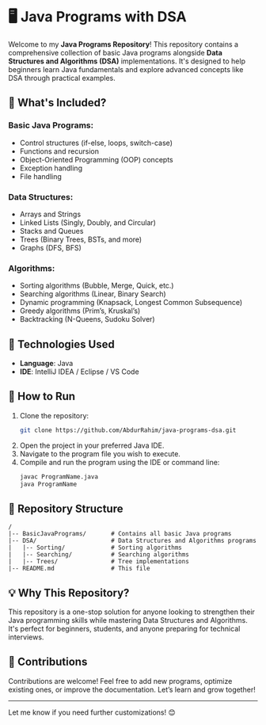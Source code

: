 

# 🖥️ Java Programs with DSA  

Welcome to my **Java Programs Repository**! This repository contains a comprehensive collection of basic Java programs alongside **Data Structures and Algorithms (DSA)** implementations. It's designed to help beginners learn Java fundamentals and explore advanced concepts like DSA through practical examples.  

## 📌 What's Included?  

### Basic Java Programs:  
- Control structures (if-else, loops, switch-case)  
- Functions and recursion  
- Object-Oriented Programming (OOP) concepts  
- Exception handling  
- File handling  

### Data Structures:  
- Arrays and Strings  
- Linked Lists (Singly, Doubly, and Circular)  
- Stacks and Queues  
- Trees (Binary Trees, BSTs, and more)  
- Graphs (DFS, BFS)  

### Algorithms:  
- Sorting algorithms (Bubble, Merge, Quick, etc.)  
- Searching algorithms (Linear, Binary Search)  
- Dynamic programming (Knapsack, Longest Common Subsequence)  
- Greedy algorithms (Prim’s, Kruskal’s)  
- Backtracking (N-Queens, Sudoku Solver)  

## 🔧 Technologies Used  
- **Language**: Java  
- **IDE**: IntelliJ IDEA / Eclipse / VS Code  

## 🚀 How to Run  
1. Clone the repository:  
   ```bash  
   git clone https://github.com/AbdurRahim/java-programs-dsa.git  
   ```  
2. Open the project in your preferred Java IDE.  
3. Navigate to the program file you wish to execute.  
4. Compile and run the program using the IDE or command line:  
   ```bash  
   javac ProgramName.java  
   java ProgramName  
   ```  

## 📂 Repository Structure  
```plaintext  
/  
|-- BasicJavaPrograms/       # Contains all basic Java programs  
|-- DSA/                     # Data Structures and Algorithms programs  
|   |-- Sorting/             # Sorting algorithms  
|   |-- Searching/           # Searching algorithms  
|   |-- Trees/               # Tree implementations  
|-- README.md                # This file  
```  

## 💡 Why This Repository?  
This repository is a one-stop solution for anyone looking to strengthen their Java programming skills while mastering Data Structures and Algorithms. It's perfect for beginners, students, and anyone preparing for technical interviews.  

## 🤝 Contributions  
Contributions are welcome! Feel free to add new programs, optimize existing ones, or improve the documentation. Let’s learn and grow together!  

---  

Let me know if you need further customizations! 😊

